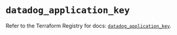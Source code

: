 # `datadog_application_key`

Refer to the Terraform Registry for docs: [`datadog_application_key`](https://registry.terraform.io/providers/datadog/datadog/3.67.0/docs/resources/application_key).
